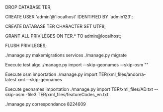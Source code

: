 DROP DATABASE TER;

CREATE USER 'admin'@'localhost' IDENTIFIED BY 'admin123'; 

CREATE DATABASE TER CHARACTER SET UTF8;

GRANT ALL PRIVILEGES ON TER.* TO admin@localhost;

FLUSH PRIVILEGES;


./manage.py makemigrations services
./manage.py migrate

Execute test algo
./manage.py import --skip-geonames --skip-osm  ""


Execute osm importation
./manage.py import TER/xml_files/andorra-latest.xml  --skip-geonames


Execute geonames importation
./manage.py import TER/xml_files/AD.txt  --skip-osm -file3 TER/xml_files/featureCodes_en.txt 


./manage.py correspondance 8224609
